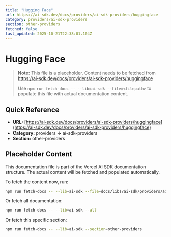 ```yaml
---
title: "Hugging Face"
url: https://ai-sdk.dev/docs/providers/ai-sdk-providers/huggingface
category: providers/ai-sdk-providers
section: other-providers
fetched: false
last_updated: 2025-10-21T22:38:01.104Z
---
```


# Hugging Face

> **Note:** This file is a placeholder. Content needs to be fetched from https://ai-sdk.dev/docs/providers/ai-sdk-providers/huggingface
>
> Use `npm run fetch-docs -- --lib=ai-sdk --file=<filepath>` to populate this file with actual documentation content.

## Quick Reference

- **URL:** [https://ai-sdk.dev/docs/providers/ai-sdk-providers/huggingface](https://ai-sdk.dev/docs/providers/ai-sdk-providers/huggingface)
- **Category:** providers → ai-sdk-providers
- **Section:** other-providers

## Placeholder Content

This documentation file is part of the Vercel AI SDK documentation structure.
The actual content will be fetched and populated automatically.

To fetch the content now, run:

```bash
npm run fetch-docs -- --lib=ai-sdk --file=docs/libs/ai-sdk/providers/ai-sdk-providers/huggingface.md
```

Or fetch all documentation:

```bash
npm run fetch-docs -- --lib=ai-sdk --all
```

Or fetch this specific section:

```bash
npm run fetch-docs -- --lib=ai-sdk --section=other-providers
```

